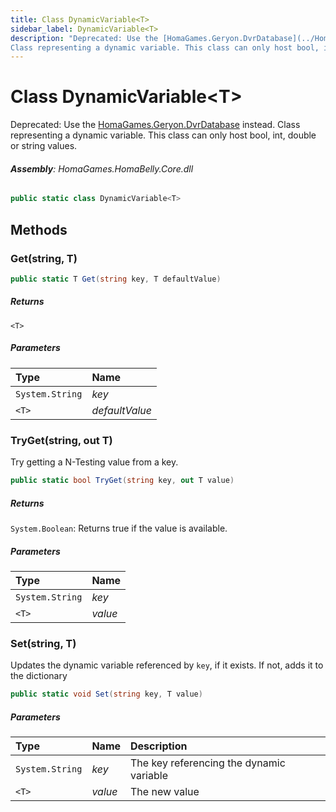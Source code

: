 ```yaml
---
title: Class DynamicVariable<T>
sidebar_label: DynamicVariable<T>
description: "Deprecated: Use the [HomaGames.Geryon.DvrDatabase](../HomaGames.Geryon/DvrDatabase) instead.
Class representing a dynamic variable. This class can only host bool, int, double or string values."
---
```

# Class DynamicVariable&lt;T&gt;
Deprecated: Use the [HomaGames.Geryon.DvrDatabase](../HomaGames.Geryon/DvrDatabase) instead.
Class representing a dynamic variable. This class can only host bool, int, double or string values.

###### **Assembly**: HomaGames.HomaBelly.Core.dll

```csharp title="Declaration"
public static class DynamicVariable<T>
```
## Methods
### Get(string, T)


```csharp title="Declaration"
public static T Get(string key, T defaultValue)
```

##### Returns

`<T>`

##### Parameters

| Type | Name |
|:--- |:--- |
| `System.String` | *key* |
| `<T>` | *defaultValue* |

### TryGet(string, out T)
Try getting a N-Testing value from a key.

```csharp title="Declaration"
public static bool TryGet(string key, out T value)
```

##### Returns

`System.Boolean`: Returns true if the value is available.
##### Parameters

| Type | Name |
|:--- |:--- |
| `System.String` | *key* |
| `<T>` | *value* |

### Set(string, T)
Updates the dynamic variable referenced by `key`, if it exists.
If not, adds it to the dictionary

```csharp title="Declaration"
public static void Set(string key, T value)
```

##### Parameters

| Type | Name | Description |
|:--- |:--- |:--- |
| `System.String` | *key* | The key referencing the dynamic variable |
| `<T>` | *value* | The new value |

